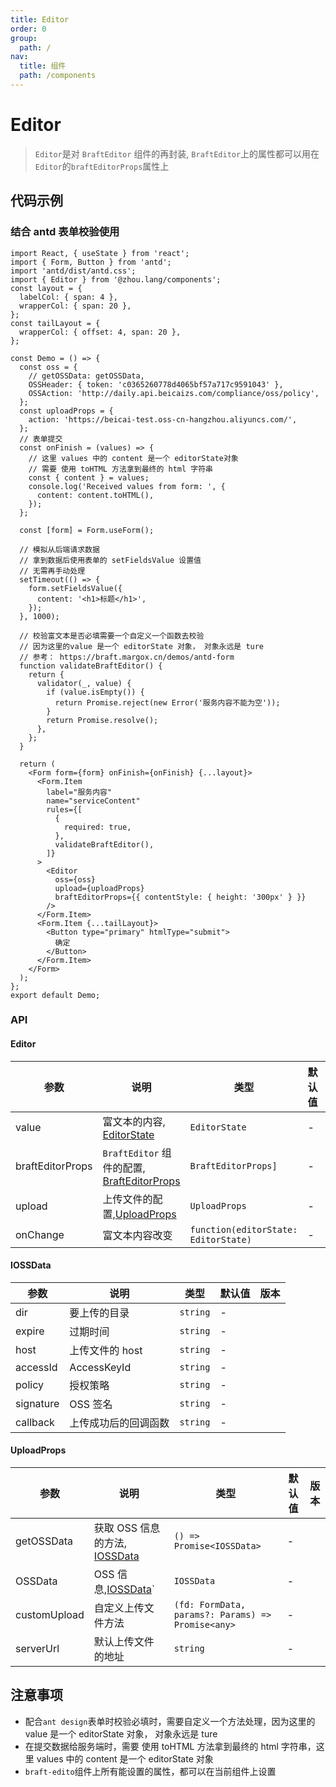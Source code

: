 ```yaml
---
title: Editor
order: 0
group:
  path: /
nav:
  title: 组件
  path: /components
---
```


# Editor

> `Editor`是对 `BraftEditor` 组件的再封装, `BraftEditor`上的属性都可以用在`Editor`的`braftEditorProps`属性上

## 代码示例

### 结合 antd 表单校验使用

```tsx
import React, { useState } from 'react';
import { Form, Button } from 'antd';
import 'antd/dist/antd.css';
import { Editor } from '@zhou.lang/components';
const layout = {
  labelCol: { span: 4 },
  wrapperCol: { span: 20 },
};
const tailLayout = {
  wrapperCol: { offset: 4, span: 20 },
};

const Demo = () => {
  const oss = {
    // getOSSData: getOSSData,
    OSSHeader: { token: 'c0365260778d4065bf57a717c9591043' },
    OSSAction: 'http://daily.api.beicaizs.com/compliance/oss/policy',
  };
  const uploadProps = {
    action: 'https://beicai-test.oss-cn-hangzhou.aliyuncs.com/',
  };
  // 表单提交
  const onFinish = (values) => {
    // 这里 values 中的 content 是一个 editorState对象
    // 需要 使用 toHTML 方法拿到最终的 html 字符串
    const { content } = values;
    console.log('Received values from form: ', {
      content: content.toHTML(),
    });
  };

  const [form] = Form.useForm();

  // 模拟从后端请求数据
  // 拿到数据后使用表单的 setFieldsValue 设置值
  // 无需再手动处理
  setTimeout(() => {
    form.setFieldsValue({
      content: '<h1>标题</h1>',
    });
  }, 1000);

  // 校验富文本是否必填需要一个自定义一个函数去校验
  // 因为这里的value 是一个 editorState 对象， 对象永远是 ture
  // 参考： https://braft.margox.cn/demos/antd-form
  function validateBraftEditor() {
    return {
      validator(_, value) {
        if (value.isEmpty()) {
          return Promise.reject(new Error('服务内容不能为空'));
        }
        return Promise.resolve();
      },
    };
  }

  return (
    <Form form={form} onFinish={onFinish} {...layout}>
      <Form.Item
        label="服务内容"
        name="serviceContent"
        rules={[
          {
            required: true,
          },
          validateBraftEditor(),
        ]}
      >
        <Editor
          oss={oss}
          upload={uploadProps}
          braftEditorProps={{ contentStyle: { height: '300px' } }}
        />
      </Form.Item>
      <Form.Item {...tailLayout}>
        <Button type="primary" htmlType="submit">
          确定
        </Button>
      </Form.Item>
    </Form>
  );
};
export default Demo;
```

### API

#### Editor

| 参数             | 说明                                                                                           | 类型                                 | 默认值 | 版本 |
| ---------------- | ---------------------------------------------------------------------------------------------- | ------------------------------------ | ------ | ---- |
| value            | 富文本的内容, [EditorState](https://github.com/margox/braft-editor/blob/master/index.d.ts#L10) | `EditorState`                        | -      |      |
| braftEditorProps | `BraftEditor` 组件的配置, [BraftEditorProps](https://www.yuque.com/braft-editor/be/gz44tn)     | `BraftEditorProps]`                  | -      |      |
| upload           | 上传文件的配置,[UploadProps](#uploadprops)                                                     | `UploadProps`                        | -      |      |
| onChange         | 富文本内容改变                                                                                 | `function(editorState: EditorState)` | -      |      |

#### IOSSData

| 参数      | 说明                 | 类型     | 默认值 | 版本 |
| --------- | -------------------- | -------- | ------ | ---- |
| dir       | 要上传的目录         | `string` | -      |      |
| expire    | 过期时间             | `string` | -      |      |
| host      | 上传文件的 host      | `string` | -      |      |
| accessId  | AccessKeyId          | `string` | -      |      |
| policy    | 授权策略             | `string` | -      |      |
| signature | OSS 签名             | `string` | -      |      |
| callback  | 上传成功后的回调函数 | `string` | -      |      |

#### UploadProps

| 参数         | 说明                                       | 类型                                              | 默认值 | 版本 |
| ------------ | ------------------------------------------ | ------------------------------------------------- | ------ | ---- |
| getOSSData   | 获取 OSS 信息的方法, [IOSSData](#iossdata) | `() => Promise<IOSSData>`                         | -      |      |
| OSSData      | OSS 信息,[IOSSData](#iossdata)`            | `IOSSData`                                        | -      |      |
| customUpload | 自定义上传文件方法                         | `(fd: FormData, params?: Params) => Promise<any>` | -      |      |
| serverUrl    | 默认上传文件的地址                         | `string`                                          | -      |      |

## 注意事项

- 配合`ant design`表单时校验必填时，需要自定义一个方法处理，因为这里的 value 是一个 editorState 对象， 对象永远是 ture
- 在提交数据给服务端时，需要 使用 toHTML 方法拿到最终的 html 字符串，这里 values 中的 content 是一个 editorState 对象
- `braft-edito`组件上所有能设置的属性，都可以在当前组件上设置
